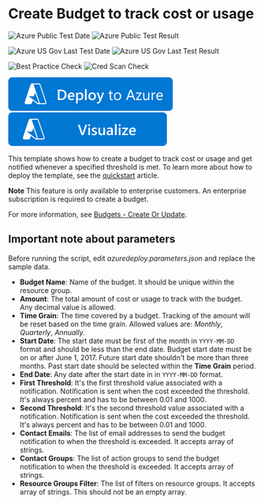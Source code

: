 # Create Budget to track cost or usage

![Azure Public Test Date](https://azurequickstartsservice.blob.core.windows.net/badges/quickstarts/microsoft.consumption/create-budget-onefilter/PublicLastTestDate.svg)
![Azure Public Test Result](https://azurequickstartsservice.blob.core.windows.net/badges/quickstarts/microsoft.consumption/create-budget-onefilter/PublicDeployment.svg)

![Azure US Gov Last Test Date](https://azurequickstartsservice.blob.core.windows.net/badges/quickstarts/microsoft.consumption/create-budget-onefilter/FairfaxLastTestDate.svg)
![Azure US Gov Last Test Result](https://azurequickstartsservice.blob.core.windows.net/badges/quickstarts/microsoft.consumption/create-budget-onefilter/FairfaxDeployment.svg)

![Best Practice Check](https://azurequickstartsservice.blob.core.windows.net/badges/quickstarts/microsoft.consumption/create-budget-onefilter/BestPracticeResult.svg)
![Cred Scan Check](https://azurequickstartsservice.blob.core.windows.net/badges/quickstarts/microsoft.consumption/create-budget-onefilter/CredScanResult.svg)

[![Deploy To Azure](https://raw.githubusercontent.com/Azure/azure-quickstart-templates/master/1-CONTRIBUTION-GUIDE/images/deploytoazure.svg?sanitize=true)](https://portal.azure.com/#create/Microsoft.Template/uri/https%3A%2F%2Fraw.githubusercontent.com%2FAzure%2Fazure-quickstart-templates%2Fmaster%2Fquickstarts%2Fmicrosoft.consumption%2Fcreate-budget-onefilter%2Fazuredeploy.json)
[![Visualize](https://raw.githubusercontent.com/Azure/azure-quickstart-templates/master/1-CONTRIBUTION-GUIDE/images/visualizebutton.svg?sanitize=true)](http://armviz.io/#/?load=https%3A%2F%2Fraw.githubusercontent.com%2FAzure%2Fazure-quickstart-templates%2Fmaster%2Fquickstarts%2Fmicrosoft.consumption%2Fcreate-budget-onefilter%2Fazuredeploy.json)

This template shows how to create a budget to track cost or usage and get notified whenever a specified threshold is met. To learn more about how to deploy the template, see the [quickstart](https://docs.microsoft.com/azure/cost-management-billing/costs/quick-create-budget-template) article.

**Note** This feature is only available to enterprise customers. An enterprise subscription is required to create a budget.

For more information, see [Budgets - Create Or Update](https://docs.microsoft.com/rest/api/consumption/budgets/createorupdate).

## Important note about parameters

Before running the script, edit *azuredeploy.parameters.json* and replace the sample data.

- **Budget Name**: Name of the budget. It should be unique within the resource group.
- **Amount**: The total amount of cost or usage to track with the budget. Any decimal value is allowed.
- **Time Grain**: The time covered by a budget. Tracking of the amount will be reset based on the time grain. Allowed values are: _Monthly_, _Quarterly_, _Annually_.
- **Start Date**: The start date must be first of the month in `YYYY-MM-DD` format and should be less than the end date. Budget start date must be on or after June 1, 2017. Future start date shouldn't be more than three months. Past start date should be selected within the **Time Grain** period.
- **End Date**: Any date after the start date in in `YYYY-MM-DD` format.
- **First Threshold**: It's the first threshold value associated with a notification. Notification is sent when the cost exceeded the threshold. It's always percent and has to be between 0.01 and 1000.
- **Second Threshold**: It's the second threshold value associated with a notification. Notification is sent when the cost exceeded the threshold. It's always percent and has to be between 0.01 and 1000.
- **Contact Emails**: The list of email addresses to send the budget notification to when the threshold is exceeded. It accepts array of strings.
- **Contact Groups**: The list of action groups to send the budget notification to when the threshold is exceeded. It accepts array of strings.
- **Resource Groups Filter**: The list of filters on resource groups. It accepts array of strings. This should not be an empty array.
